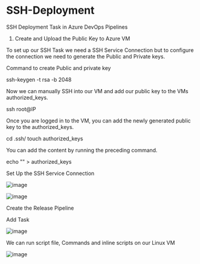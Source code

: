 # SSH-Deployment
SSH Deployment Task in Azure DevOps Pipelines

1. Create and Upload the Public Key to Azure VM

To set up our SSH Task we need a SSH Service Connection but to configure the connection we need to generate the Public and Private keys.

Command to create Public and private key 

ssh-keygen -t rsa -b 2048

Now we can manually SSH into our VM and add our public key to the VMs authorized_keys.

ssh root@IP

Once you are logged in to the VM, you can add the newly generated public key to the authorized_keys.

cd .ssh/
touch authorized_keys

You can add the content by running the preceding command.

echo "<RSA Public Key>" > authorized_keys
  

Set Up the SSH Service Connection

![image](https://user-images.githubusercontent.com/58148717/107423597-215f9f00-6ae2-11eb-8ac5-df4491fdaa23.png)


![image](https://user-images.githubusercontent.com/58148717/107423724-4fdd7a00-6ae2-11eb-8b8f-630cb4cfaa31.png)


Create the Release Pipeline

Add Task

![image](https://user-images.githubusercontent.com/58148717/107423801-6d124880-6ae2-11eb-8989-8cd2a29f10d8.png)

We can run script file, Commands and inline scripts on our Linux VM 

![image](https://user-images.githubusercontent.com/58148717/107423909-9a5ef680-6ae2-11eb-971a-c51bd318daec.png)













  









